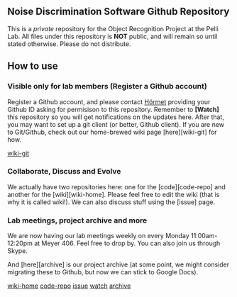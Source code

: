 ## Noise Discrimination Software Github Repository

This is a *private* repository for the Object Recognition Project at the Pelli Lab. All files under this repository is **NOT** public, and will remain so until stated otherwise. Please do not distribute.

## How to use

### Visible only for lab members (Register a Github account)

Register a Github account, and please contact [Hörmet](mailto:hyiltiz@gmail.com) providing your Github ID asking for permisison to this repository. Remember to **[Watch]** this repository so you will get notifications on the updates here. After that, you may want to set up a git client (or better, Github client). If you are new to Git/Github, check out our home-brewed wiki page [here][wiki-git] for how.

[wiki-git](https://github.com/hyiltiz/NoiseDiscrimination/wiki/About-Git-and-Github)


### Collaborate, Discuss and Evolve

We actually have two repositories here: one for the [code][code-repo] and another for the [wiki][wiki-home]. Please feel free to edit the wiki (that is why it is called wiki!). We can also discuss stuff using the [issue] page.


### Lab meetings, project archive and more

We are now having our lab meetings weekly on every Monday 11:00am-12:20pm at Meyer 406. Feel free to drop by. You can also join us through Skype.

And [here][archive] is our project archive (at some point, we might consider migrating these to Github, but now we can stick to Google Docs).


[wiki-home](https://github.com/hyiltiz/NoiseDiscrimination/wiki/)
[code-repo](https://github.com/hyiltiz/NoiseDiscrimination/)
[issue](https://github.com/hyiltiz/NoiseDiscrimination/issues)
[watch](https://github.com/hyiltiz/NoiseDiscrimination/subscription)
[archive](https://docs.google.com/document/d/1Ak-CLmGN2DZkY8x2E2d4xCDBv5btEoT29ZT0aLOc6YE/edit)

